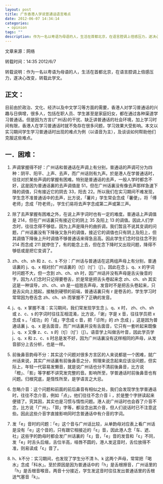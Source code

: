 ```yaml
---
layout: post
title: 广东香港人学说普通话语言难点
date: 2012-06-07 14:34:14
categories:
 - opinion 
tags: ""
description: 作为一名以粤语为母语的人，生活在首都北京，在语言腔调上倍感压力，遂决心改变，转载此学文。
---
```


文章来源：网络

转载时间：14:35 2012/6/7

转载说明：作为一名以粤语为母语的人，生活在首都北京，在语言腔调上倍感压力，遂决心改变，转载此学文。

## 正文：

目前由於政治、文化、经济以及中文学习等方面的需要，香港人对学习普通话的兴趣与日俱增，很多人，包括在职人员、学生甚至是家庭妇女，都在通过各种渠道学习普通话。但是因为方言(广州话)的干扰、缺乏讲普通话的社会环境，加上学习时间有限，香港人在学习普通话时就不免存在很多问题，学习效果大受影响。本文以实习期间学生学习普通话时出现的难点为例（以语音为主），及谈谈如何帮助他们克服这些难点。

## 一．困难：

1. 声调掌握得不好：广州话和普通话在声调上有分别，普通话的声调可分为四种：阴平、阳平、上声、去声，而广州话则有九声。於是港人在学普通话时，往往对於某些声调的掌握有困难。特别是普通话的去声，一般人学时都念不好，这是因为普通话裏的去声调值是 51，但在广州话裏没有像去声那样急速下降的调值，只有接近它的阴去 33，阳去 22。所以我们在实习期间不难发现，学生念不准普通话中的去声，比方说，「薯片」学生常会念成「薯便」，将「傅老师」念成「符老师」，学生们易将去声字念成第二声或第三声。

2. 除了去声掌握有困难之外，在说上声字词时也有一定的难度。普通话上声调值是 214，但在广州话裏只有接近它的阴上 35 及阳上 13 的调值。因此人们学念时，往往念得不够低，因为上声是降升的曲折调，我们暂且不说其变调的问题，广州话裏没有下降後又急升的调值，接近它的调值也只有阴上及阳上，但其调值下降後上升时调值不够普通话来得急且高。因此学生们念时往往念不到 214 而念成 211 就停住了，有的能念上去，但在念下降时又出现问题，降得不够低或是把它变调了。

3. zh、ch、sh 和 z、c、s 不分：广州话与普通话在这两组声母上有分别，普通话裏的 j、q、x 相对於广州话裏的〔t∫〕〔t∫'〕〔∫〕。因此在念 j、q、x 的字词时问题不大，但一念到 zh、ch、sh 时，因广州话并没有声母是舌尖後音的字，因为人们念时只记得要卷舌，於是常是把舌头卷起来念 zh、ch、sh 其实这是一种误导，zh、ch、sh 是一组翘舌声母，发音时不是把舌头卷起来，只是舌尖向上翘起，接触到硬颚的前端，普通话裏只有 r 是卷舌的，学生学习时常常因为卷舌念 zh、ch、sh 而掌握不了正确的发音。

4. j、q、x 掌握不准：实习期间，我们常发现学生念 j、q、x 时， zh、ch、sh 或 z、c、s 的字词时往往互相混淆，比方说，「谢」字是 x 音，往往学员把 x 念成 s 。「成功」的「成」字念成 c 音，把「诊所」的 zh 念成 j ，这是因为普通话裏 j、q、x 是舌面音，而广州话裏并没有舌面音，它只有一套听起来既像 j、q、x 又像 z、c、s 的〔t∫〕〔t∫'〕〔∫〕。语音学上叫做舌叶音，因此学员学 j、q、x 和 z、c、s 时总是发不好，因为广州话裏没有这样相同的声母，从发音部分上去分析，也是一样。

5. 前後鼻音韵母不分：其实这个问题对很多方言区的人来说都是一个困难，就广州话来说，其实广州话裏有前後鼻音之分，照理来说念起来应该没问题，但实际上，年轻一代容易发懒音，就是说广州话也分不清前後鼻音，比方说「橙」、「影」等字都不讲究发完整的音。影响所至，学普通话时前後鼻音也有问题。归根究底，是惰性所至，是学语言之大忌。

6. 忽略介音：这个问题和前面的前后鼻音有相似之处，我们会发现学生学普通话时，往往不念介音，例如「点」，他们往往不念介音ｉ，於是整个字拼读起来便错了。究其因，其实也是习惯与惰性问题。港人说广州话时也会吞了介音不念，比方说「广州」、「郭」字等，都没念出其介音，但人们说话时已不注意这些。因此这些介音字直接影响同时念普通话中有介音的字词。  

7. 发「e」音时的问题：「e」这个音与广州话比较，从单韵母对应表上看广州话是没有「e」这个音的，只有跟它相接近的「ε」音，因此港人念「车、遮、社」这些字的韵母时都会发广州话裏的「ε」音，「e」音的发音和「ε」不同，发「e」时舌头后缩，舌位半高，咀唇不圆的，港人发这音时，舌位放得不准，则易读成「ε」音了。

8. h、k不分：实习期间，也发现了学生分不清 h、k 这两个声母，常常把「喝水」念成「科水」。至於原因是因为普通话中的「h」是舌根擦音，广州话里的「h」是舌根音喉音。两音十分接近，学生发这音时往往发出普通话里的舌根送气塞音「k」。
